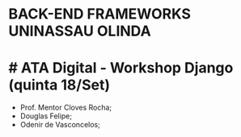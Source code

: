# BACK-END FRAMEWORKS UNINASSAU OLINDA

# # ATA Digital - Workshop Django (quinta 18/Set)
- Prof. Mentor Cloves Rocha;
- Douglas Felipe;
- Odenir de Vasconcelos;
